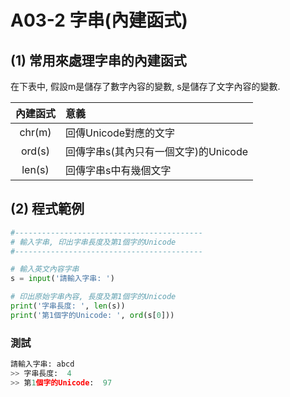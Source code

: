 # A03-2 字串(內建函式)


## (1) 常用來處理字串的內建函式
在下表中, 假設m是儲存了數字內容的變數, s是儲存了文字內容的變數.

| 內建函式 | 意義 |
|:---------:|:------|
| chr(m) | 回傳Unicode對應的文字 |
| ord(s) | 回傳字串s(其內只有一個文字)的Unicode |
| len(s) | 回傳字串s中有幾個文字 |


## (2) 程式範例
``` python
#------------------------------------------
# 輸入字串, 印出字串長度及第1個字的Unicode 
#------------------------------------------

# 輸入英文內容字串
s = input('請輸入字串: ')

# 印出原始字串內容, 長度及第1個字的Unicode 
print('字串長度: ', len(s))
print('第1個字的Unicode: ', ord(s[0]))
```

### 測試
``` python
請輸入字串: abcd
>> 字串長度:  4
>> 第1個字的Unicode:  97
```
